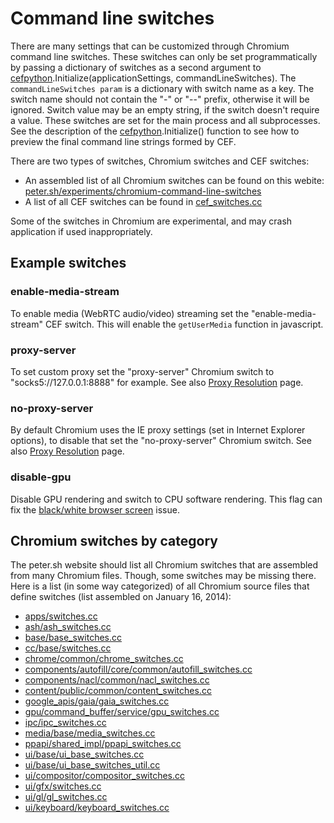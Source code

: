 # Command line switches #

There are many settings that can be customized through Chromium command line switches. These switches can only be set programmatically by passing a dictionary of switches as a second argument to [cefpython](cefpython.md).Initialize(applicationSettings, commandLineSwitches). The `commandLineSwitches param` is a dictionary with switch name as a key. The switch name should not contain the "-" or "--" prefix, otherwise it will be ignored. Switch value may be an empty string, if the switch doesn't require a value. These switches are set for the main process and all subprocesses. See the description of the [cefpython](cefpython.md).Initialize() function to see how to preview the final command line strings formed by CEF.

There are two types of switches, Chromium switches and CEF switches:
  * An assembled list of all Chromium switches can be found on this webite: [peter.sh/experiments/chromium-command-line-switches](http://peter.sh/experiments/chromium-command-line-switches/)
  * A list of all CEF switches can be found in [cef\_switches.cc](https://code.google.com/p/chromiumembedded/source/browse/trunk/cef3/libcef/common/cef_switches.cc)

Some of the switches in Chromium are experimental, and may crash application if used inappropriately.

## Example switches ##

### enable-media-stream ###

To enable media (WebRTC audio/video) streaming set the "enable-media-stream" CEF switch. This will enable the `getUserMedia` function in javascript.

### proxy-server ###

To set custom proxy set the "proxy-server" Chromium switch to "socks5://127.0.0.1:8888" for example. See also [Proxy Resolution](https://code.google.com/p/chromiumembedded/wiki/GeneralUsage#Proxy_Resolution) page.

### no-proxy-server ###

By default Chromium uses the IE proxy settings (set in Internet Explorer options), to disable that set the "no-proxy-server" Chromium switch. See also [Proxy Resolution](https://code.google.com/p/chromiumembedded/wiki/GeneralUsage#Proxy_Resolution) page.

### disable-gpu ###

Disable GPU rendering and switch to CPU software rendering. This flag can fix the [black/white browser screen](https://code.google.com/p/cefpython/wiki/KnowledgeBase#Black/White_browser_screen) issue.

## Chromium switches by category ##

The peter.sh website should list all Chromium switches that are assembled from many Chromium files. Though, some switches may be missing there. Here is a list (in some way categorized) of all Chromium source files that define switches (list assembled on January 16, 2014):

  * [apps/switches.cc](https://src.chromium.org/svn/trunk/src/apps/switches.cc)
  * [ash/ash\_switches.cc](https://src.chromium.org/svn/trunk/src/ash/ash_switches.cc)
  * [base/base\_switches.cc](https://src.chromium.org/svn/trunk/src/base/base_switches.cc)
  * [cc/base/switches.cc](https://src.chromium.org/svn/trunk/src/cc/base/switches.cc)
  * [chrome/common/chrome\_switches.cc](https://src.chromium.org/svn/trunk/src/chrome/common/chrome_switches.cc)
  * [components/autofill/core/common/autofill\_switches.cc](https://src.chromium.org/svn/trunk/src/components/autofill/core/common/autofill_switches.cc)
  * [components/nacl/common/nacl\_switches.cc](https://src.chromium.org/svn/trunk/src/components/nacl/common/nacl_switches.cc)
  * [content/public/common/content\_switches.cc](https://src.chromium.org/svn/trunk/src/content/public/common/content_switches.cc)
  * [google\_apis/gaia/gaia\_switches.cc](https://src.chromium.org/svn/trunk/src/google_apis/gaia/gaia_switches.cc)
  * [gpu/command\_buffer/service/gpu\_switches.cc](https://src.chromium.org/svn/trunk/src/gpu/command_buffer/service/gpu_switches.cc)
  * [ipc/ipc\_switches.cc](https://src.chromium.org/svn/trunk/src/ipc/ipc_switches.cc)
  * [media/base/media\_switches.cc](https://src.chromium.org/svn/trunk/src/media/base/media_switches.cc)
  * [ppapi/shared\_impl/ppapi\_switches.cc](https://src.chromium.org/svn/trunk/src/ppapi/shared_impl/ppapi_switches.cc)
  * [ui/base/ui\_base\_switches.cc](https://src.chromium.org/svn/trunk/src/ui/base/ui_base_switches.cc)
  * [ui/base/ui\_base\_switches\_util.cc](https://src.chromium.org/svn/trunk/src/ui/base/ui_base_switches_util.cc)
  * [ui/compositor/compositor\_switches.cc](https://src.chromium.org/svn/trunk/src/ui/compositor/compositor_switches.cc)
  * [ui/gfx/switches.cc](https://src.chromium.org/svn/trunk/src/ui/gfx/switches.cc)
  * [ui/gl/gl\_switches.cc](https://src.chromium.org/svn/trunk/src/ui/gl/gl_switches.cc)
  * [ui/keyboard/keyboard\_switches.cc](https://src.chromium.org/svn/trunk/src/ui/keyboard/keyboard_switches.cc)